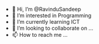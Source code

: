 - 👋 Hi, I’m @RavinduSandeep
- 👀 I’m interested in Programming
- 🌱 I’m currently learning ICT
- 💞️ I’m looking to collaborate on ...
- 📫 How to reach me ...

<!---
RavinduSandeep/RavinduSandeep is a ✨ special ✨ repository because its `README.md` (this file) appears on your GitHub profile.
You can click the Preview link to take a look at your changes.
--->
